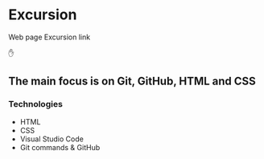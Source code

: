 # Excursion
Web page Excursion link 

:hand:
## The main focus is on Git, GitHub, HTML and CSS
### Technologies
+ HTML
+ CSS
+ Visual Studio Code 
+ Git commands & GitHub  